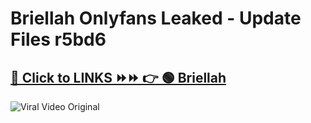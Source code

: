 
 # Briellah Onlyfans Leaked - Update Files r5bd6

## <h2><a href="https://clipsfans.com/Briellah&ref=git">🔗 Click to LINKS ⏩⏩ 👉 🟢 Briellah </a></h2>

<a href="https://clipsfans.com/Briellah&ref=git" rel="nofollow" data-target="animated-image.originalLink"><img src="https://i.ibb.co.com/xMMVF88/686577567.gif" alt="Viral Video Original" style="max-width: 100%; display: inline-block;" data-target="animated-image.originalImage"></a>

